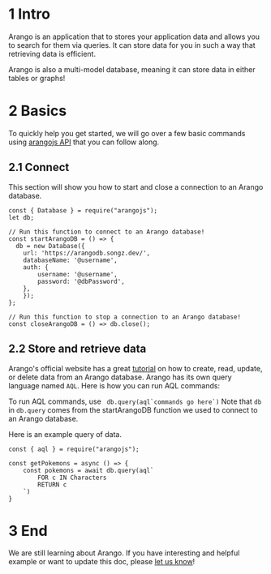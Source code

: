 # 1 Intro

Arango is an application that to stores your application data and allows you to search for them via queries. It can store data for you in such a way that retrieving data is efficient.

Arango is also a multi-model database, meaning it can store data in either tables or graphs!

# 2 Basics

To quickly help you get started, we will go over a few basic commands using [arangojs API](https://github.com/arangodb/arangojs) that you can follow along.

## 2.1 Connect

This section will show you how to start and close a connection to an Arango database.

```
const { Database } = require("arangojs");
let db;

// Run this function to connect to an Arango database!
const startArangoDB = () => {
  db = new Database({
  	url: 'https://arangodb.songz.dev/',
  	databaseName: '@username',
  	auth: {
  		username: '@username',
  		password: '@dbPassword',
  	},
	});
};

// Run this function to stop a connection to an Arango database!
const closeArangoDB = () => db.close();
```

## 2.2 Store and retrieve data

Arango's official website has a great [tutorial](https://www.arangodb.com/docs/stable/aql/tutorial-crud.html) on how to create, read, update, or delete data from an Arango database.
Arango has its own query language named `AQL`. Here is how you can run AQL commands:

To run AQL commands, use `` db.query(aql`commands go here`)``
Note that `db` in `db.query` comes from the startArangoDB function we used to connect to an Arango database.

Here is an example query of data.

```
const { aql } = require("arangojs");

const getPokemons = async () => {
	const pokemons = await db.query(aql`
		FOR c IN Characters
    	RETURN c
	`)
}
```

# 3 End

We are still learning about Arango. If you have interesting and helpful example or want to update this doc, please [let us know](https://github.com/garageScript/databases/issues)!
